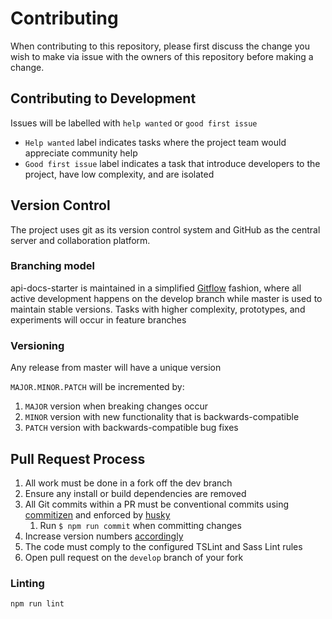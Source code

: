 # Contributing

When contributing to this repository, please first discuss the change you wish to make via issue with the owners of this repository before making a change.

## Contributing to Development

Issues will be labelled with `help wanted` or `good first issue`

- `Help wanted` label indicates tasks where the project team would appreciate community help
- `Good first issue` label indicates a task that introduce developers to the project, have low complexity, and are isolated

## Version Control

The project uses git as its version control system and GitHub as the central server and collaboration platform.

### Branching model

api-docs-starter is maintained in a simplified [Gitflow](https://jeffkreeftmeijer.com/git-flow/) fashion, where all active development happens on the develop branch while master is used to maintain stable versions. Tasks with higher complexity, prototypes, and experiments will occur in feature branches

### Versioning

Any release from master will have a unique version

`MAJOR.MINOR.PATCH` will be incremented by:

1. `MAJOR` version when breaking changes occur
2. `MINOR` version with new functionality that is backwards-compatible
3. `PATCH` version with backwards-compatible bug fixes

## Pull Request Process

1. All work must be done in a fork off the dev branch
2. Ensure any install or build dependencies are removed
3. All Git commits within a PR must be conventional commits using [commitizen](https://github.com/commitizen/cz-cli) and enforced by [husky](https://github.com/typicode/husky)
   1. Run `$ npm run commit` when committing changes
4. Increase version numbers [accordingly](#versioning)
5. The code must comply to the configured TSLint and Sass Lint rules
6. Open pull request on the `develop` branch of your fork

### Linting

```
npm run lint
```
